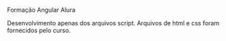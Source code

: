 Formação Angular Alura

Desenvolvimento apenas dos arquivos script. Arquivos de html e css foram fornecidos pelo curso.
